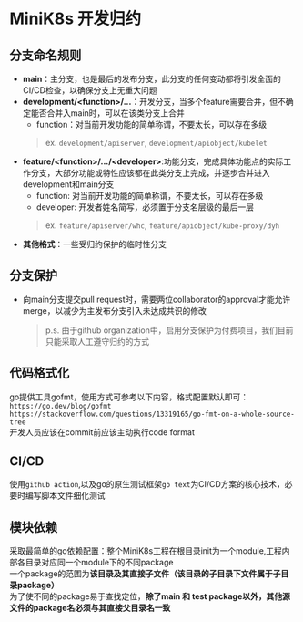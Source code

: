 # MiniK8s 开发归约

## 分支命名规则
- **main**：主分支，也是最后的发布分支，此分支的任何变动都将引发全面的CI/CD检查，以确保分支上无重大问题
- **development/\<function\>/...**：开发分支，当多个feature需要合并，但不确定能否合并入main时，可以在该类分支上合并
  - function：对当前开发功能的简单称谓，不要太长，可以存在多级
  > ex. `development/apiserver`, `development/apiobject/kubelet`
- **feature/\<function\>/.../\<developer\>**:功能分支，完成具体功能点的实际工作分支，大部分功能或特性应该都在此类分支上完成，并逐步合并进入development和main分支
  - function: 对当前开发功能的简单称谓，不要太长，可以存在多级
  - developer: 开发者姓名简写，必须置于分支名层级的最后一层
  > ex. `feature/apiserver/whc`, `feature/apiobject/kube-proxy/dyh`
- **其他格式**：一些受归约保护的临时性分支

## 分支保护
- 向main分支提交pull request时，需要两位collaborator的approval才能允许merge，以减少为主发布分支引入未达成共识的修改  
  > p.s. 由于github organization中，启用分支保护为付费项目，我们目前只能采取人工遵守归约的方式

## 代码格式化
go提供工具gofmt，使用方式可参考以下内容，格式配置默认即可：    
`https://go.dev/blog/gofmt`   
`https://stackoverflow.com/questions/13319165/go-fmt-on-a-whole-source-tree`   
开发人员应该在commit前应该主动执行code format

## CI/CD
使用`github action`,以及go的原生测试框架`go text`为CI/CD方案的核心技术，必要时编写脚本文件细化测试

## 模块依赖
采取最简单的go依赖配置：整个MiniK8s工程在根目录init为一个module,工程内部各目录对应同一个module下的不同package  
一个package的范围为**该目录及其直接子文件（该目录的子目录下文件属于子目录package）**   
为了使不同的package易于查找定位，**除了main 和 test package以外，其他源文件的package名必须与其直接父目录名一致**  
